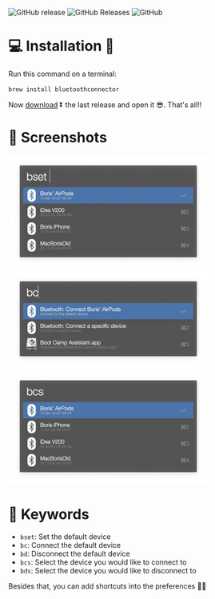 ![GitHub release](https://img.shields.io/github/release/bmunoz89/alfred-wf-bluetooth-manager?style=for-the-badge)
![GitHub Releases](https://img.shields.io/github/downloads/bmunoz89/alfred-wf-bluetooth-manager/latest/total?style=for-the-badge)
![GitHub](https://img.shields.io/github/license/bmunoz89/alfred-wf-bluetooth-manager?style=for-the-badge)

# 💻 Installation 👾

Run this command on a terminal:
```bash
brew install bluetoothconnector
```

Now [download][last release link] ⏬ the last release and open it 😎. That's all!!

# 📸 Screenshots

![](./screenshots/ss_bset.jpg)
![](./screenshots/ss_bc.jpg)
![](./screenshots/ss_bcs.jpg)

# 🔑 Keywords

- `bset`: Set the default device
- `bc`: Connect the default device
- `bd`: Disconnect the default device
- `bcs`: Select the device you would like to connect to
- `bds`: Select the device you would like to disconnect to

Besides that, you can add shortcuts into the preferences 👌🏽


[last release link]: https://github.com/bmunoz89/alfred-wf-bluetooth-manager/releases/latest/download/Bluetooth.manager.alfredworkflow